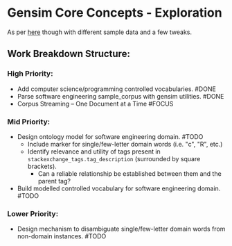# Gensim Core Concepts - Exploration
As per [here](https://radimrehurek.com/gensim/auto_examples/core/run_core_concepts.html) though with different sample data and a few tweaks.

## Work Breakdown Structure:
### High Priority:
* Add computer science/programming controlled vocabularies. #DONE
* Parse software engineering sample_corpus with gensim utilities. #DONE
* Corpus Streaming – One Document at a Time #FOCUS

### Mid Priority:
* Design ontology model for software engineering domain. #TODO
    * Include marker for single/few-letter domain words (i.e. "c", "R", etc.)
    * Identify relevance and utility of tags present in `stackexchange_tags.tag_description` (surrounded by square brackets). 
        * Can a reliable relationship be established between them and the parent tag?
* Build modelled controlled vocabulary for software engineering domain. #TODO


### Lower Priority:
* Design mechanism to disambiguate single/few-letter domain words from non-domain instances. #TODO

<style>
todo { background-color: Yellow; color: SteelBlue }
recurrent { background-color: Gold; color: SteelBlue }
refactor { background-color: SpringGreen; color: DarkGreen }
done { background-color: Green; color: PaleGreen }
test { background-color: Coral; color: DarkRed }
fixme { background-color: Crimson; color: white }
focus { background-color: DeepSkyBlue; color: MediumBlue }
reqspec { background-color: MediumPurple; color: Indigo }
doubt { background-color: #FF00FF; color: Yellow }
wait { background-color: Pink; color: Crimson }
blocked { background-color: Crimson; color: Yellow }
</style>
